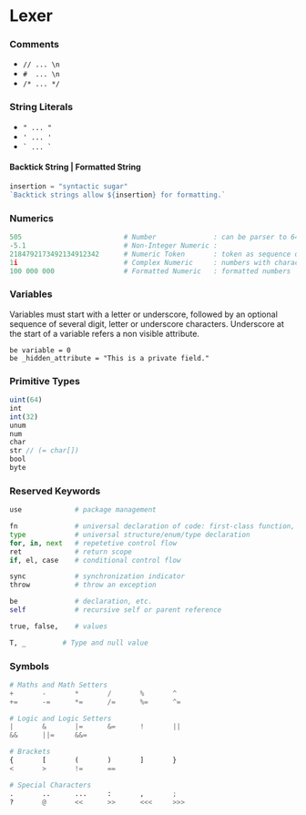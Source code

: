 # Lexer

### Comments

- `// ... \n`
- `#  ... \n`
- `/* ... */`

### String Literals

- ` " ... " ` 
- ` ' ... ' `
- `` ` ... ` ``

#### Backtick String | Formatted String

```js
insertion = "syntactic sugar"
`Backtick strings allow ${insertion} for formatting.`
```

### Numerics

```py
505                         # Number              : can be parser to 64 bit architecture
-5.1                        # Non-Integer Numeric :
2184792173492134912342      # Numeric Token       : token as sequence of digits
1i                          # Complex Numeric     : numbers with character sequence after it 
100 000 000                 # Formatted Numeric   : formatted numbers
```

### Variables

Variables must start with a letter or underscore, followed by an optional sequence of several digit, letter or underscore characters. Underscore at the start of a variable refers a non visible attribute.

```
be variable = 0
be _hidden_attribute = "This is a private field."
```

### Primitive Types

```js
uint(64)
int
int(32)
unum
num
char
str // (= char[])
bool
byte
```

### Reserved Keywords

```py
use             # package management

fn              # universal declaration of code: first-class function, attributes, etc.
type            # universal structure/enum/type declaration
for, in, next   # repetetive control flow
ret             # return scope
if, el, case    # conditional control flow

sync            # synchronization indicator
throw           # throw an exception

be              # declaration, etc.
self            # recursive self or parent reference

true, false,    # values

T, _         # Type and null value
```

### Symbols

```py
# Maths and Math Setters
+       -       *       /       %       ^
+=      -=      *=      /=      %=      ^=

# Logic and Logic Setters
|       &       |=      &=      !       ||
&&      ||=     &&=

# Brackets
{       [       (       )       ]       }
<       >       !=      ==

# Special Characters
.       ..      ...     :       ,       ;
?       @       <<      >>      <<<     >>>
```
